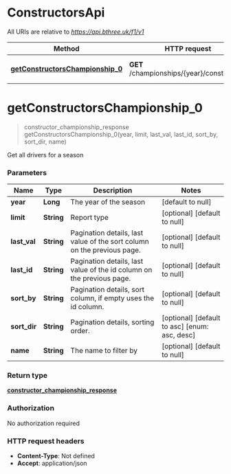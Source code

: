# ConstructorsApi

All URIs are relative to *https://api.bthree.uk/f1/v1*

| Method | HTTP request | Description |
|------------- | ------------- | -------------|
| [**getConstructorsChampionship_0**](ConstructorsApi.md#getConstructorsChampionship_0) | **GET** /championships/{year}/constructors | Get all drivers for a season |


<a name="getConstructorsChampionship_0"></a>
# **getConstructorsChampionship_0**
> constructor_championship_response getConstructorsChampionship_0(year, limit, last\_val, last\_id, sort\_by, sort\_dir, name)

Get all drivers for a season

### Parameters

|Name | Type | Description  | Notes |
|------------- | ------------- | ------------- | -------------|
| **year** | **Long**| The year of the season | [default to null] |
| **limit** | **String**| Report type | [optional] [default to null] |
| **last\_val** | **String**| Pagination details, last value of the sort column on the previous page. | [optional] [default to null] |
| **last\_id** | **String**| Pagination details, last value of the id column on the previous page. | [optional] [default to null] |
| **sort\_by** | **String**| Pagination details, sort column, if empty uses the id column. | [optional] [default to null] |
| **sort\_dir** | **String**| Pagination details, sorting order. | [optional] [default to asc] [enum: asc, desc] |
| **name** | **String**| The name to filter by | [optional] [default to null] |

### Return type

[**constructor_championship_response**](../Models/constructor_championship_response.md)

### Authorization

No authorization required

### HTTP request headers

- **Content-Type**: Not defined
- **Accept**: application/json

